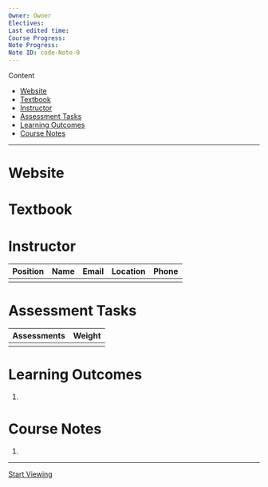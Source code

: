 ```yaml
---
Owner: Owner
Electives: 
Last edited time: 
Course Progress: 
Note Progress: 
Note ID: code-Note-0
---
```

Content
- [Website](#website)
- [Textbook](#textbook)
- [Instructor](#instructor)
- [Assessment Tasks](#assessment-tasks)
- [Learning Outcomes](#learning-outcomes)
- [Course Notes](#course-notes)

---
# Website



# Textbook



# Instructor

| Position | Name | Email | Location | Phone |
| -------- | ---- | ----- | -------- | ----- |
|          |      |       |          |       |

# Assessment Tasks

| Assessments | Weight |
| ----------- | ------ |
|             |        |

# Learning Outcomes

1. 
# Course Notes

1. []()
---
[Start Viewing]()